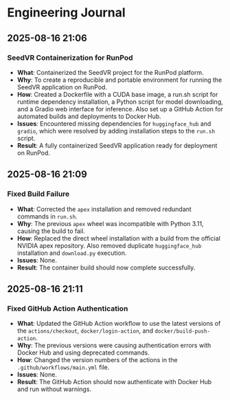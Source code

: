 # Engineering Journal

## 2025-08-16 21:06

### SeedVR Containerization for RunPod
- **What**: Containerized the SeedVR project for the RunPod platform.
- **Why**: To create a reproducible and portable environment for running the SeedVR application on RunPod.
- **How**: Created a Dockerfile with a CUDA base image, a run.sh script for runtime dependency installation, a Python script for model downloading, and a Gradio web interface for inference. Also set up a GitHub Action for automated builds and deployments to Docker Hub.
- **Issues**: Encountered missing dependencies for `huggingface_hub` and `gradio`, which were resolved by adding installation steps to the `run.sh` script.
- **Result**: A fully containerized SeedVR application ready for deployment on RunPod.

## 2025-08-16 21:09

### Fixed Build Failure
- **What**: Corrected the `apex` installation and removed redundant commands in `run.sh`.
- **Why**: The previous `apex` wheel was incompatible with Python 3.11, causing the build to fail.
- **How**: Replaced the direct wheel installation with a build from the official NVIDIA apex repository. Also removed duplicate `huggingface_hub` installation and `download.py` execution.
- **Issues**: None.
- **Result**: The container build should now complete successfully.

## 2025-08-16 21:11

### Fixed GitHub Action Authentication
- **What**: Updated the GitHub Action workflow to use the latest versions of the `actions/checkout`, `docker/login-action`, and `docker/build-push-action`.
- **Why**: The previous versions were causing authentication errors with Docker Hub and using deprecated commands.
- **How**: Changed the version numbers of the actions in the `.github/workflows/main.yml` file.
- **Issues**: None.
- **Result**: The GitHub Action should now authenticate with Docker Hub and run without warnings.

